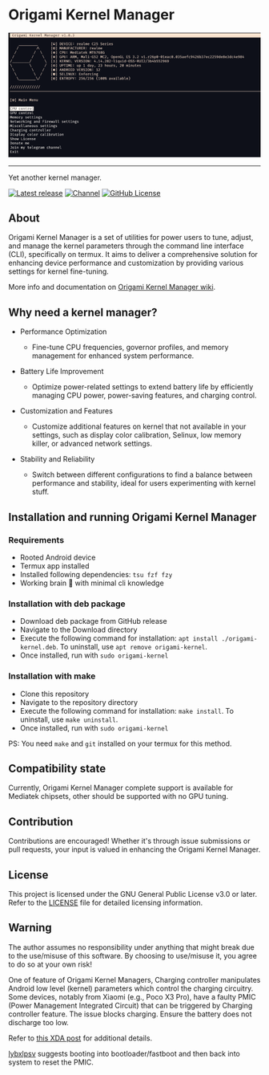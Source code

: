 # Origami Kernel Manager

![Hero image for Origami Kernel Manager](.assets/new_hero_img.png)

---

Yet another kernel manager.

[![Latest release](https://img.shields.io/github/v/release/rem01gaming/origami_kernel_manager?label=Release&logo=github)](https://github.com/rem01gaming/origami_kernel_manager/releases/latest)
[![Channel](https://img.shields.io/badge/Follow-Telegram-blue.svg?logo=telegram)](https://t.me/rem01schannel)
[![GitHub License](https://img.shields.io/github/license/rem01gaming/origami_kernel_manager?logo=gnu)](/LICENSE)

## About

Origami Kernel Manager is a set of utilities for power users to tune, adjust, and manage the kernel parameters through the command line interface (CLI), specifically on termux. It aims to deliver a comprehensive solution for enhancing device performance and customization by providing various settings for kernel fine-tuning.

More info and documentation on [Origami Kernel Manager wiki](https://github.com/Rem01Gaming/origami_kernel_manager/wiki).

## Why need a kernel manager?

- Performance Optimization
  - Fine-tune CPU frequencies, governor profiles, and memory management for enhanced system performance.

- Battery Life Improvement
  - Optimize power-related settings to extend battery life by efficiently managing CPU power, power-saving features, and charging control.

- Customization and Features
  - Customize additional features on kernel that not available in your settings, such as display color calibration, Selinux, low memory killer, or advanced network settings.

- Stability and Reliability
  - Switch between different configurations to find a balance between performance and stability, ideal for users experimenting with kernel stuff.

## Installation and running Origami Kernel Manager

### Requirements
- Rooted Android device
- Termux app installed
- Installed following dependencies: `tsu fzf fzy`
- Working brain 🧠 with minimal cli knowledge

### Installation with deb package

- Download deb package from GitHub release
- Navigate to the Download directory
- Execute the following command for installation: `apt install ./origami-kernel.deb`. To uninstall, use `apt remove origami-kernel`.
- Once installed, run with `sudo origami-kernel`

### Installation with make

- Clone this repository
- Navigate to the repository directory
- Execute the following command for installation: `make install`. To uninstall, use `make uninstall`.
- Once installed, run with `sudo origami-kernel`

PS: You need `make` and `git` installed on your termux for this method.

## Compatibility state

Currently, Origami Kernel Manager complete support is available for Mediatek chipsets, other should be supported with no GPU tuning.

## Contribution

Contributions are encouraged! Whether it's through issue submissions or pull requests, your input is valued in enhancing the Origami Kernel Manager.

## License

This project is licensed under the GNU General Public License v3.0 or later. Refer to the [LICENSE](/LICENSE) file for detailed licensing information.

## Warning

The author assumes no responsibility under anything that might break due to the use/misuse of this software. By choosing to use/misuse it, you agree to do so at your own risk!

One of feature of Origami Kernel Managers, Charging controller manipulates Android low level (kernel) parameters which control the charging circuitry. Some devices, notably from Xiaomi (e.g., Poco X3 Pro), have a faulty PMIC (Power Management Integrated Circuit) that can be triggered by Charging controller feature. The issue blocks charging. Ensure the battery does not discharge too low.

Refer to [this XDA post](https://xdaforums.com/t/rom-official-arrowos-11-0-android-11-0-vayu-bhima.4267263/page-14#post-85119331) for additional details.

[lybxlpsv](https://github.com/lybxlpsv) suggests booting into bootloader/fastboot and then back into system to reset the PMIC.

